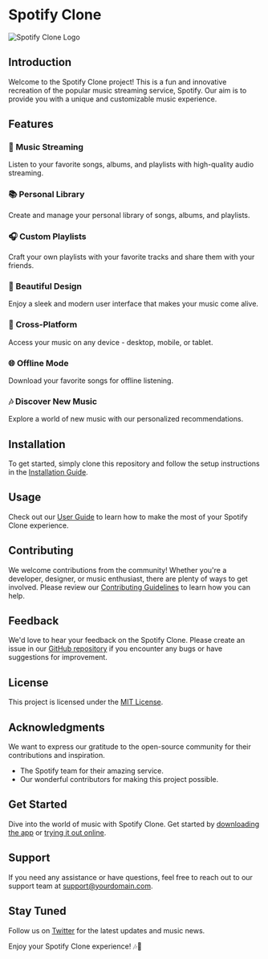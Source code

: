 # Spotify Clone

![Spotify Clone Logo](https://yourdomain.com/logo.png)

## Introduction

Welcome to the Spotify Clone project! This is a fun and innovative recreation of the popular music streaming service, Spotify. Our aim is to provide you with a unique and customizable music experience.

## Features

### 🎵 Music Streaming
Listen to your favorite songs, albums, and playlists with high-quality audio streaming.

### 📚 Personal Library
Create and manage your personal library of songs, albums, and playlists.

### 🎧 Custom Playlists
Craft your own playlists with your favorite tracks and share them with your friends.

### 🎨 Beautiful Design
Enjoy a sleek and modern user interface that makes your music come alive.

### 📱 Cross-Platform
Access your music on any device - desktop, mobile, or tablet.

### 🌐 Offline Mode
Download your favorite songs for offline listening.

### 🎶 Discover New Music
Explore a world of new music with our personalized recommendations.

## Installation

To get started, simply clone this repository and follow the setup instructions in the [Installation Guide](docs/installation.md).

## Usage

Check out our [User Guide](docs/user-guide.md) to learn how to make the most of your Spotify Clone experience.

## Contributing

We welcome contributions from the community! Whether you're a developer, designer, or music enthusiast, there are plenty of ways to get involved. Please review our [Contributing Guidelines](CONTRIBUTING.md) to learn how you can help.

## Feedback

We'd love to hear your feedback on the Spotify Clone. Please create an issue in our [GitHub repository](https://github.com/yourusername/spotify-clone/issues) if you encounter any bugs or have suggestions for improvement.

## License

This project is licensed under the [MIT License](LICENSE).

## Acknowledgments

We want to express our gratitude to the open-source community for their contributions and inspiration.

* The Spotify team for their amazing service.
* Our wonderful contributors for making this project possible.

## Get Started

Dive into the world of music with Spotify Clone. Get started by [downloading the app](https://yourdomain.com/download) or [trying it out online](https://yourdomain.com/demo).

## Support

If you need any assistance or have questions, feel free to reach out to our support team at support@yourdomain.com.

## Stay Tuned

Follow us on [Twitter](https://twitter.com/spotify-clone) for the latest updates and music news.

Enjoy your Spotify Clone experience! 🎶🎉
